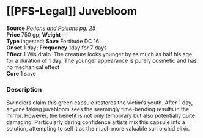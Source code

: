 # [[PFS-Legal]] Juvebloom

**Source** [_Potions and Poisons pg. 25_](http://paizo.com/products/btpy9xa4?Pathfinder-Player-Companion-Potions-Poisons)  
**Price** 750 gp; **Weight** —  
**Type** ingested; **Save** Fortitude DC 16  
**Onset** 1 day; **Frequency** 1day for 7 days  
**Effect** 1 Wis drain. The creature looks younger by as much as half his age for a duration of 1 day. The younger appearance is purely cosmetic and has no mechanical effect  
**Cure** 1 save

### Description

Swindlers claim this green capsule restores the victim’s youth. After 1 day, anyone taking juvebloom sees the seemingly time-bending results in the mirror. However, the benefit is not only temporary but also potentially quite damaging. Particularly daring confidence artists mix this capsule into a solution, attempting to sell it as the much more valuable sun orchid elixir.